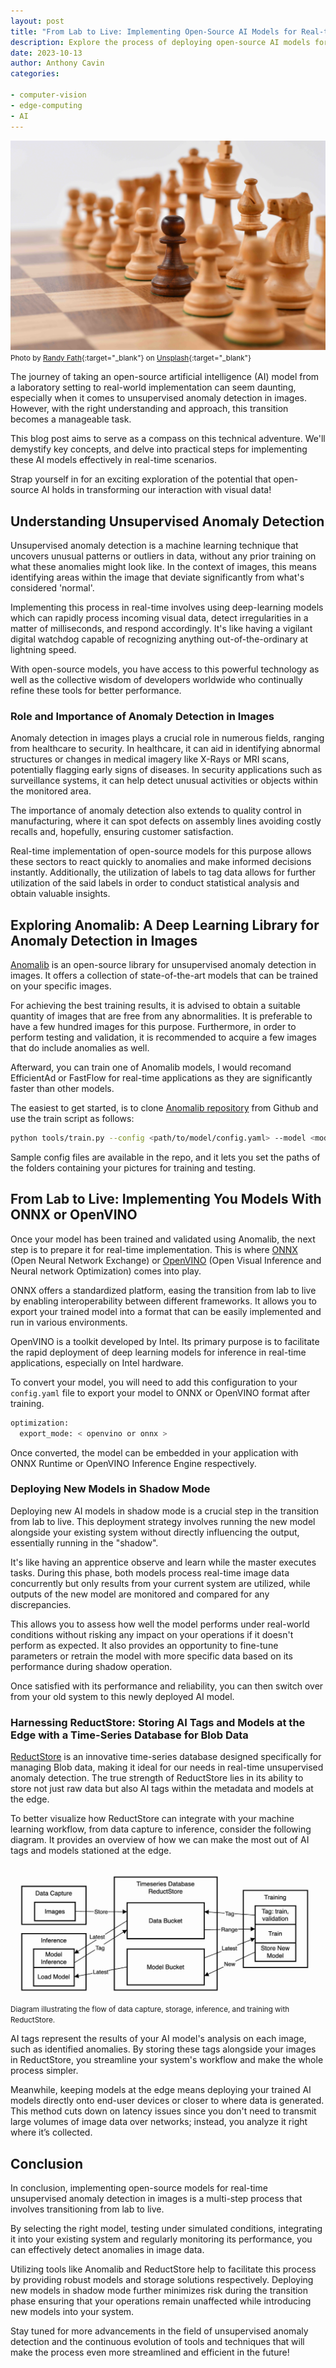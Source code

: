 ```yaml
---
layout: post
title: "From Lab to Live: Implementing Open-Source AI Models for Real-time Unsupervised Anomaly Detection in Images"
description: Explore the process of deploying open-source AI models for real-time image anomaly detection, bridging the gap between research and practical applications.
date: 2023-10-13
author: Anthony Cavin
categories:

- computer-vision
- edge-computing
- AI
---
```


![Photo by Randy Fath](/assets/blog/2023-10-13/randy-fath-chess.jpeg)
<small>Photo by [Randy Fath](https://unsplash.com/@randyfath?utm_content=creditCopyText&utm_medium=referral&utm_source=unsplash){:target="_blank"} on [Unsplash](https://unsplash.com/photos/G1yhU1Ej-9A?utm_content=creditCopyText&utm_medium=referral&utm_source=unsplash){:target="_blank"}</small>


The journey of taking an open-source artificial intelligence (AI) model from a laboratory setting to real-world implementation can seem daunting, especially when it comes to unsupervised anomaly detection in images. However, with the right understanding and approach, this transition becomes a manageable task. 

This blog post aims to serve as a compass on this technical adventure. We'll demystify key concepts, and delve into practical steps for implementing these AI models effectively in real-time scenarios.

Strap yourself in for an exciting exploration of the potential that open-source AI holds in transforming our interaction with visual data!

<!--more-->

## Understanding Unsupervised Anomaly Detection

Unsupervised anomaly detection is a machine learning technique that uncovers unusual patterns or outliers in data, without any prior training on what these anomalies might look like. In the context of images, this means identifying areas within the image that deviate significantly from what's considered 'normal'. 

Implementing this process in real-time involves using deep-learning models which can rapidly process incoming visual data, detect irregularities in a matter of milliseconds, and respond accordingly. It's like having a vigilant digital watchdog capable of recognizing anything out-of-the-ordinary at lightning speed. 

With open-source models, you have access to this powerful technology as well as the collective wisdom of developers worldwide who continually refine these tools for better performance.

### Role and Importance of Anomaly Detection in Images

Anomaly detection in images plays a crucial role in numerous fields, ranging from healthcare to security. In healthcare, it can aid in identifying abnormal structures or changes in medical imagery like X-Rays or MRI scans, potentially flagging early signs of diseases. In security applications such as surveillance systems, it can help detect unusual activities or objects within the monitored area. 

The importance of anomaly detection also extends to quality control in manufacturing, where it can spot defects on assembly lines avoiding costly recalls and, hopefully, ensuring customer satisfaction. 

Real-time implementation of open-source models for this purpose allows these sectors to react quickly to anomalies and make informed decisions instantly. Additionally, the utilization of labels to tag data allows for further utilization of the said labels in order to conduct statistical analysis and obtain valuable insights.

## Exploring Anomalib: A Deep Learning Library for Anomaly Detection in Images

[Anomalib](https://github.com/openvinotoolkit/anomalib) is an open-source library for unsupervised anomaly detection in images. It offers a collection of state-of-the-art models that can be trained on your specific images.

For achieving the best training results, it is advised to obtain a suitable quantity of images that are free from any abnormalities. It is preferable to have a few hundred images for this purpose. Furthermore, in order to perform testing and validation, it is recommended to acquire a few images that do include anomalies as well.

Afterward, you can train one of Anomalib models, I would recomand EfficientAd or FastFlow for real-time applications as they are significantly faster than other models.

The easiest to get started, is to clone [Anomalib repository](https://github.com/openvinotoolkit/anomalib) from Github and use the train script as follows:

```bash
python tools/train.py --config <path/to/model/config.yaml> --model <model name>
```
Sample config files are available in the repo, and it lets you set the paths of the folders containing your pictures for training and testing.

## From Lab to Live: Implementing You Models With ONNX or OpenVINO

Once your model has been trained and validated using Anomalib, the next step is to prepare it for real-time implementation. This is where [ONNX](https://onnx.ai/) (Open Neural Network Exchange) or [OpenVINO](https://www.intel.com/content/www/us/en/developer/tools/openvino-toolkit/overview.html) (Open Visual Inference and Neural network Optimization) comes into play.

ONNX offers a standardized platform, easing the transition from lab to live by enabling interoperability between different frameworks. It allows you to export your trained model into a format that can be easily implemented and run in various environments.

OpenVINO is a toolkit developed by Intel. Its primary purpose is to facilitate the rapid deployment of deep learning models for inference in real-time applications, especially on Intel hardware.

To convert your model, you will need to add this configuration to your `config.yaml` file to export your model to ONNX or OpenVINO format after training.

```bash
optimization:
  export_mode: < openvino or onnx >
```

Once converted, the model can be embedded in your application with ONNX Runtime or OpenVINO Inference Engine respectively.

### Deploying New Models in Shadow Mode

Deploying new AI models in shadow mode is a crucial step in the transition from lab to live. This deployment strategy involves running the new model alongside your existing system without directly influencing the output, essentially running in the "shadow". 

It's like having an apprentice observe and learn while the master executes tasks. During this phase, both models process real-time image data concurrently but only results from your current system are utilized, while outputs of the new model are monitored and compared for any discrepancies. 

This allows you to assess how well the model performs under real-world conditions without risking any impact on your operations if it doesn't perform as expected. It also provides an opportunity to fine-tune parameters or retrain the model with more specific data based on its performance during shadow operation. 

Once satisfied with its performance and reliability, you can then switch over from your old system to this newly deployed AI model.

### Harnessing ReductStore: Storing AI Tags and Models at the Edge with a Time-Series Database for Blob Data

[ReductStore](https://www.reduct.store/) is an innovative time-series database designed specifically for managing Blob data, making it ideal for our needs in real-time unsupervised anomaly detection. The true strength of ReductStore lies in its ability to store not just raw data but also AI tags within the metadata and models at the edge.

To better visualize how ReductStore can integrate with your machine learning workflow, from data capture to inference, consider the following diagram. It provides an overview of how we can make the most out of AI tags and models stationed at the edge.

![ML Data Flow Diagram](/assets/blog/2023-10-13/ml-data-flow-diagram.jpeg)
<small>Diagram illustrating the flow of data capture, storage, inference, and training with ReductStore.</small>

AI tags represent the results of your AI model's analysis on each image, such as identified anomalies. By storing these tags alongside your images in ReductStore, you streamline your system's workflow and make the whole process simpler.

Meanwhile, keeping models at the edge means deploying your trained AI models directly onto end-user devices or closer to where data is generated. This method cuts down on latency issues since you don't need to transmit large volumes of image data over networks; instead, you analyze it right where it’s collected. 

## Conclusion

In conclusion, implementing open-source models for real-time unsupervised anomaly detection in images is a multi-step process that involves transitioning from lab to live. 

By selecting the right model, testing under simulated conditions, integrating it into your existing system and regularly monitoring its performance, you can effectively detect anomalies in image data. 

Utilizing tools like Anomalib and ReductStore help to facilitate this process by providing robust models and storage solutions respectively. Deploying new models in shadow mode further minimizes risk during the transition phase ensuring that your operations remain unaffected while introducing new models into your system. 

Stay tuned for more advancements in the field of unsupervised anomaly detection and the continuous evolution of tools and techniques that will make the process even more streamlined and efficient in the future!